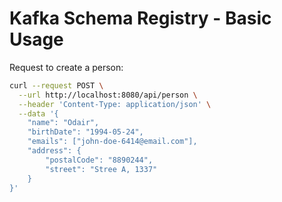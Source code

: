 # Kafka Schema Registry - Basic Usage

Request to create a person:

```bash
curl --request POST \
  --url http://localhost:8080/api/person \
  --header 'Content-Type: application/json' \
  --data '{
	"name": "Odair",
	"birthDate": "1994-05-24",
	"emails": ["john-doe-6414@email.com"],
	"address": {
		"postalCode": "8890244",
		"street": "Stree A, 1337"
	}
}'
```

